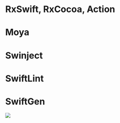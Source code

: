 # RxSwift, RxCocoa, Action
# Moya
# Swinject
# SwiftLint
# SwiftGen

![](https://i.hizliresim.com/uGsHrM.png)
